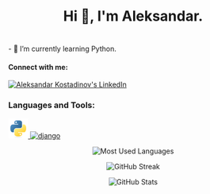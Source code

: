 <h1 align="center">Hi 👋, I'm Aleksandar.</h1>
<h3 align="center"></h3>
<br>
- 🌱 I’m currently learning Python.
<h4 align="left">Connect with me:</h4>
<div align="left" dir="auto">
    <a href="https://www.linkedin.com/in/александър-костадинов-270a6b11b/" rel="nofollow">
  		<img alt="Aleksandar Kostadinov's LinkedIn" width="22px" src="https://raw.githubusercontent.com/peterthehan/peterthehan/master/assets/linkedin.svg" style="max-width: 100%;">
	</a>
<p align="left">
</p>

<h3 align="left">Languages and Tools:</h3>
<p align="left"> <a href="https://www.python.org" target="_blank" rel="noreferrer"> <img src="https://raw.githubusercontent.com/devicons/devicon/master/icons/python/python-original.svg" alt="python" width="40" height="40"/> </a> <a href="https://www.djangoproject.com/" target="_blank" rel="noreferrer"> <img src="https://cdn.worldvectorlogo.com/logos/django.svg" alt="django" width="40" height="40"/> </a> </p>

<div class="stats" align="center">

![Most Used Languages](https://github-readme-stats.vercel.app/api/top-langs/?username=alekskostadinov&layout=compact&show_icons=true&theme=algolia&border_radius=20)

![GitHub Streak](https://streak-stats.demolab.com?user=alekskostadinov&count_private=true&theme=algolia&border_radius=20)

![GitHub Stats](https://github-readme-stats.vercel.app/api?username=alekskostadinov&hide=stars&count_private=true&show_icons=true&theme=algolia&border_radius=20)

</div>

 
